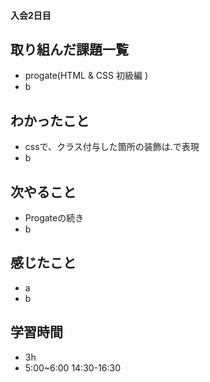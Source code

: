 #### 入会2日目
## 取り組んだ課題一覧
- progate(HTML & CSS 初級編 )
- b
## わかったこと
- cssで、クラス付与した箇所の装飾は.で表現
- b
## 次やること
- Progateの続き
- b
## 感じたこと
- a
- b
## 学習時間
- 3h
- 5:00~6:00 14:30-16:30
